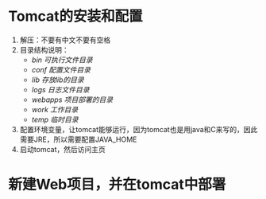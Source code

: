 # Tomcat的安装和配置

1. 解压：不要有中文不要有空格
2. 目录结构说明：
    - *bin			可执行文件目录*
    - *conf			配置文件目录*
    - *lib			存放lib的目录*
    - *logs			日志文件目录*
    - *webapps	项目部署的目录*
    - *work		工作目录*
    - *temp		临时目录*
3. 配置环境变量，让tomcat能够运行，因为tomcat也是用java和C来写的，因此需要JRE，所以需要配置JAVA_HOME
4. 启动tomcat，然后访问主页

# 新建Web项目，并在tomcat中部署